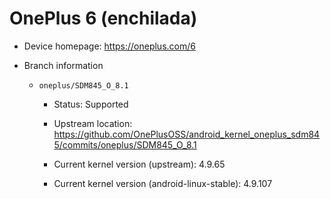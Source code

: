 # OnePlus 6 (enchilada)

* Device homepage: https://oneplus.com/6

* Branch information

  * `oneplus/SDM845_O_8.1`

    * Status: Supported

    * Upstream location: https://github.com/OnePlusOSS/android_kernel_oneplus_sdm845/commits/oneplus/SDM845_O_8.1

    * Current kernel version (upstream): 4.9.65

    * Current kernel version (android-linux-stable): 4.9.107
